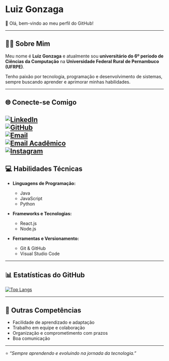 # Luiz Gonzaga

👋 Olá, bem-vindo ao meu perfil do GitHub!  

---

## 👨‍💻 Sobre Mim  

Meu nome é **Luiz Gonzaga** e atualmente sou **universitário do 6º período de Ciências da Computação** na **Universidade Federal Rural de Pernambuco (UFRPE)**.  

Tenho paixão por tecnologia, programação e desenvolvimento de sistemas, sempre buscando aprender e aprimorar minhas habilidades.  

---

## 🌐 Conecte-se Comigo  

[![LinkedIn](https://img.shields.io/badge/LinkedIn-0077B5?style=for-the-badge&logo=linkedin&logoColor=white)](https://www.linkedin.com/in/luiz-gonzaga-367816254)  
[![GitHub](https://img.shields.io/badge/GitHub-100000?style=for-the-badge&logo=github&logoColor=white)](https://github.com/Gonzag4)  
[![Email](https://img.shields.io/badge/Outlook-0078D4?style=for-the-badge&logo=microsoft-outlook&logoColor=white)](mailto:gonzagaluiz931@outlook.com)  
[![Email Acadêmico](https://img.shields.io/badge/Email%20Acadêmico-4285F4?style=for-the-badge&logo=gmail&logoColor=white)](mailto:luiz.gonzaga@ufrpe.br)  
[![Instagram](https://img.shields.io/badge/-Instagram-%23E4405F?style=for-the-badge&logo=instagram&logoColor=white)](https://www.instagram.com/lu_gonzag4)
---

## 💻 Habilidades Técnicas  

- **Linguagens de Programação:**  
  - Java  
  - JavaScript  
  - Python  

- **Frameworks e Tecnologias:**  
  - React.js  
  - Node.js  

- **Ferramentas e Versionamento:**  
  - Git & GitHub  
  - Visual Studio Code  

---

## 📊 Estatísticas do GitHub  

[![Top Langs](https://github-readme-stats.vercel.app/api/top-langs/?username=Gonzag4&theme=tokyonight&layout=compact)](https://github.com/anuraghazra/github-readme-stats)  

---

## 🧠 Outras Competências  

- Facilidade de aprendizado e adaptação  
- Trabalho em equipe e colaboração  
- Organização e comprometimento com prazos  
- Boa comunicação  

---

⭐ *“Sempre aprendendo e evoluindo na jornada da tecnologia.”*  
